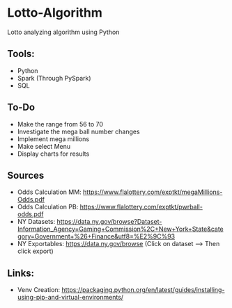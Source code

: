 # Lotto-Algorithm
Lotto analyzing algorithm using Python

## Tools:
- Python 
- Spark (Through PySpark)
- SQL

## To-Do
- Make the range from 56 to 70
- Investigate the mega ball number changes
- Implement mega millions
- Make select Menu
- Display charts for results

## Sources
- Odds Calculation MM: https://www.flalottery.com/exptkt/megaMillions-Odds.pdf
- Odds Calculation PB: https://www.flalottery.com/exptkt/pwrball-odds.pdf
- NY Datasets: https://data.ny.gov/browse?Dataset-Information_Agency=Gaming+Commission%2C+New+York+State&category=Government+%26+Finance&utf8=%E2%9C%93
- NY Exportables: https://data.ny.gov/browse (Click on dataset --> Then click export)

## Links:
- Venv Creation: https://packaging.python.org/en/latest/guides/installing-using-pip-and-virtual-environments/
